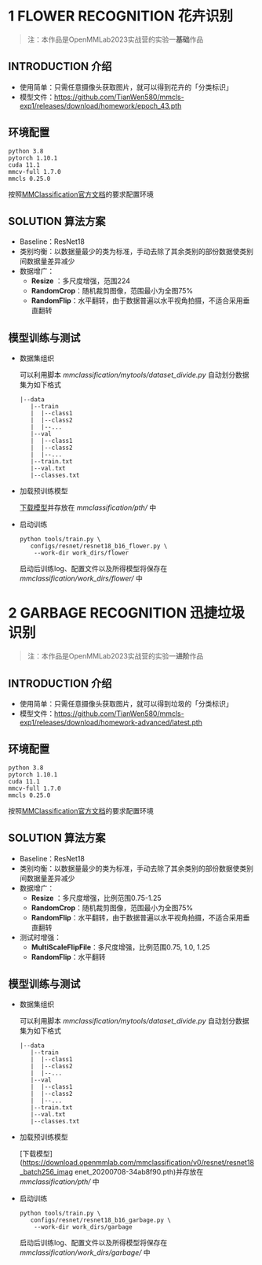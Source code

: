 # 1 FLOWER RECOGNITION 花卉识别

> 注：本作品是OpenMMLab2023实战营的实验一**基础**作品

## INTRODUCTION 介绍

- 使用简单：只需任意摄像头获取图片，就可以得到花卉的「分类标识」
- 模型文件：https://github.com/TianWen580/mmcls-exp1/releases/download/homework/epoch_43.pth

## 环境配置

```shell
python 3.8
pytorch 1.10.1
cuda 11.1
mmcv-full 1.7.0
mmcls 0.25.0
```

按照[MMClassification官方文档](https://mmclassification.readthedocs.io/en/master/install.html)的要求配置环境

## SOLUTION 算法方案

- Baseline：ResNet18
- 类别均衡：以数据量最少的类为标准，手动去除了其余类别的部份数据使类别间数据量差异减少
- 数据增广：
  - **Resize** ：多尺度增强，范围224
  - **RandomCrop**：随机裁剪图像，范围最小为全图75%
  - **RandomFlip**：水平翻转，由于数据普遍以水平视角拍摄，不适合采用垂直翻转

## 模型训练与测试

- 数据集组织

  可以利用脚本 *mmclassification/mytools/dataset_divide.py* 自动划分数据集为如下格式

  ```
  |--data
     |--train
     |  |--class1
     |  |--class2
     |  |--...
     |--val
     |  |--class1
     |  |--class2
     |  |--...
     |--train.txt
     |--val.txt
     |--classes.txt
  ```

  

- 加载预训练模型

  [下载模型](https://download.openmmlab.com/mmclassification/v0/resnet/resnet18_batch256_imagenet_20200708-34ab8f90.pth)并存放在 *mmclassification/pth/* 中

- 启动训练

  ```shell
  python tools/train.py \
     configs/resnet/resnet18_b16_flower.py \
      --work-dir work_dirs/flower
  ```

  启动后训练log、配置文件以及所得模型将保存在 *mmclassification/work_dirs/flower/* 中

# 2 GARBAGE RECOGNITION 迅捷垃圾识别

> 注：本作品是OpenMMLab2023实战营的实验一**进阶**作品

## INTRODUCTION 介绍

- 使用简单：只需任意摄像头获取图片，就可以得到垃圾的「分类标识」
- 模型文件：https://github.com/TianWen580/mmcls-exp1/releases/download/homework-advanced/latest.pth

## 环境配置

```shell
python 3.8
pytorch 1.10.1
cuda 11.1
mmcv-full 1.7.0
mmcls 0.25.0
```

按照[MMClassification官方文档](https://mmclassification.readthedocs.io/en/master/install.html)的要求配置环境

## SOLUTION 算法方案

- Baseline：ResNet18
- 类别均衡：以数据量最少的类为标准，手动去除了其余类别的部份数据使类别间数据量差异减少
- 数据增广：
  - **Resize** ：多尺度增强，比例范围0.75-1.25
  - **RandomCrop**：随机裁剪图像，范围最小为全图75%
  - **RandomFlip**：水平翻转，由于数据普遍以水平视角拍摄，不适合采用垂直翻转
- 测试时增强：
  - **MultiScaleFlipFile**：多尺度增强，比例范围0.75, 1.0, 1.25
  - **RandomFlip**：水平翻转

## 模型训练与测试

- 数据集组织

  可以利用脚本 *mmclassification/mytools/dataset_divide.py* 自动划分数据集为如下格式

  ```
  |--data
     |--train
     |  |--class1
     |  |--class2
     |  |--...
     |--val
     |  |--class1
     |  |--class2
     |  |--...
     |--train.txt
     |--val.txt
     |--classes.txt
  ```

  

- 加载预训练模型

  [下载模型](https://download.openmmlab.com/mmclassification/v0/resnet/resnet18_batch256_imag enet_20200708-34ab8f90.pth)并存放在 *mmclassification/pth/* 中

- 启动训练

  ```shell
  python tools/train.py \
     configs/resnet/resnet18_b16_garbage.py \
      --work-dir work_dirs/garbage
  ```

  启动后训练log、配置文件以及所得模型将保存在 *mmclassification/work_dirs/garbage/* 中